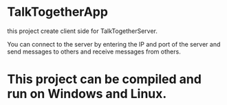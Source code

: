 # TalkTogetherApp
this project create client side for TalkTogetherServer.

You can connect to the server by entering the IP and port of the server and send messages to others and receive messages from others.

# This project can be compiled and run on Windows and Linux.
